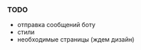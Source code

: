 ### TODO
 
 <!-- - маппинги в свич-кейс -->
 <!-- - разобраться с появлением ошибок при сабмите -->
 <!-- - динамически составлять схему валидации на основе данных из ентити -->
 <!-- - навбар -->
 <!-- - роутинг по страницам -->
 - отправка сообщений боту
 - стили
 - необходимые страницы (ждем дизайн)
